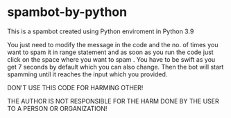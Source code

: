 # spambot-by-python
This is a spambot created using Python enviroment in Python 3.9
 
You just need to modify the message in the code and the no. of times you want to spam it in range statement and as soon as you run the code just click on the space where you want to spam . 
You have to be swift as you get 7 seconds by default which you can also change. Then the bot will start spamming until it reaches the input which you provided.

DON'T USE THIS CODE FOR HARMING OTHER!

THE AUTHOR IS NOT RESPONSIBLE FOR THE HARM DONE BY THE USER TO A PERSON OR ORGANIZATION!

